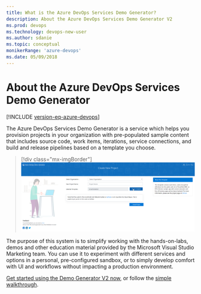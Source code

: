 ```yaml
---
title: What is the Azure DevOps Services Demo Generator?
description: About the Azure DevOps Services Demo Generator V2
ms.prod: devops  
ms.technology: devops-new-user
ms.author: sdanie
ms.topic: conceptual
monikerRange: 'azure-devops'
ms.date: 05/09/2018
---
```


# About the Azure DevOps Services Demo Generator

[!INCLUDE [version-eq-azure-devops](../includes/version-eq-azure-devops.md)] 

The Azure DevOps Services Demo Generator is a service which helps you provision projects in your organization with pre-populated sample content that includes source code, work items, iterations, service connections, and build and release pipelines based on a template you choose.

> [!div class="mx-imgBorder"]
> ![Image of Demo Generator main screen](media/3.png)

The purpose of this system is to simplify working with the hands-on-labs, demos and other education material provided by the Microsoft Visual Studio Marketing team. You can use it to experiment with different services and options in a personal, pre-configured sandbox, or to simply develop comfort with UI and workflows without impacting a production environment.

[Get started using the Demo Generator V2 now](https://azuredevopsdemogenerator.azurewebsites.net/), or follow the [simple walkthrough](use-demo-generator-v2.md).